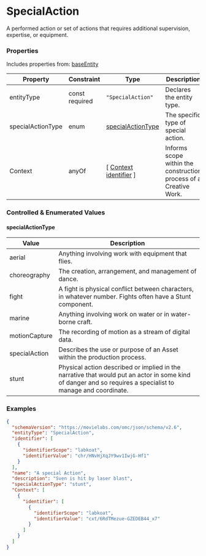 # SpecialAction
A performed action or set of actions that requires additional supervision, expertise, or equipment.
### Properties
Includes properties from: [baseEntity](../core/baseEntity.md)

| Property          | Constraint        | Type                                                                           | Description                                                       |
| ----------------- | ----------------- | ------------------------------------------------------------------------------ | ----------------------------------------------------------------- |
| entityType        | const<br>required | `"SpecialAction"`                                                              | Declares the entity type.                                         |
| specialActionType | enum              | [specialActionType](#specialActionType)                                        | The specific type of special action.                              |
| Context           | anyOf             | [ [Context](./Context.md) <br>[identifier](../Utility/Utility.md#identifier) ] | Informs scope within the construction process of a Creative Work. |
### Controlled & Enumerated Values

#### specialActionType
| Value | Description |
|-------|-------------|
| aerial | Anything involving work with equipment that flies.   |
| choreography | The creation, arrangement, and management of dance.  |
| fight | A fight is physical conflict between characters, in whatever number. Fights often have a Stunt component. |
| marine | Anything involving work on water or in water-borne craft.   |
| motionCapture | The recording of motion as a stream of digital data. |
| specialAction | Describes the use or purpose of an Asset within the production process. |
| stunt | Physical action described or implied in the narrative that would put an actor in some kind of danger and so requires a specialist to manage and coordinate.  |

### Examples

```JSON
{  
  "schemaVersion": "https://movielabs.com/omc/json/schema/v2.6",  
  "entityType": "SpecialAction",  
  "identifier": [  
    {  
      "identifierScope": "labkoat",  
      "identifierValue": "chr/HNvHjXqJY9wv1IwjG-Hf1"  
    }  
  ],  
  "name": "A special Action",  
  "description": "Sven is hit by laser blast",  
  "specialActionType": "stunt",  
  "Context": [  
    {  
      "identifier": [  
        {  
          "identifierScope": "labkoat",  
          "identifierValue": "cxt/6RdTMezue-GZEDEB44_x7"  
        }  
      ]  
    }  
  ]  
}
```
